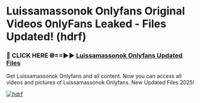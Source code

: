 # Luissamassonok Onlyfans Original Videos 0nlyFans Leaked - Files Updated! (hdrf)

<h3>🔴 CLICK HERE 🌐==►► <a href="https://tinyurl.com/ehrbuxhb" rel="nofollow">Luissamassonok Onlyfans Updated Files</a></h3>

Get Luissamassonok Onlyfans and all content. Now you can access all videos and pictures of Luissamassonok Onlyfans. New Updated Files 2025!

[![hdrf](https://i.imgur.com/lVYEuWS.gif)](https://tinyurl.com/ehrbuxhb)
